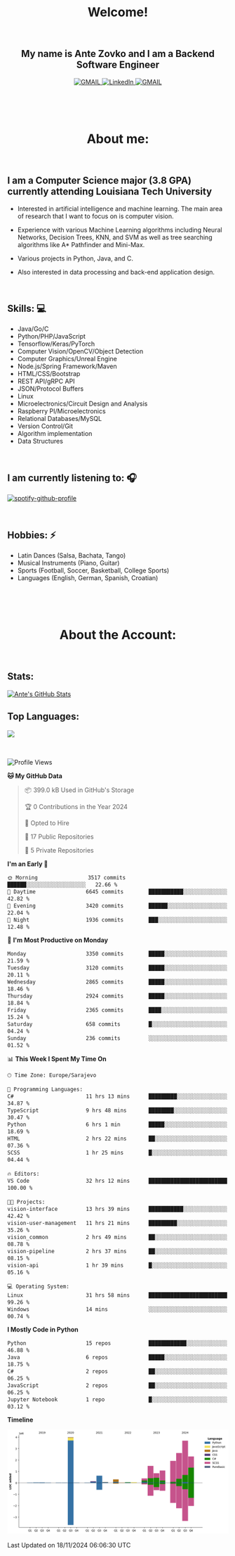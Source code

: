 
<h1 align="center"> Welcome!</h1>
<br>

<h2 align="center">My name is Ante Zovko and I am a Backend Software Engineer</h2> 

<p align= "center">
  <a href="https://mail.google.com/mail/u/0/?view=cm&fs=1&to=antezovko.az@gmail.com&tf=1">
      <img alt="GMAIL" src="https://img.shields.io/badge/Email-Contact-darkred?style=for-the-badge&logo=gmail&labelColor=grey&logoColor=white" />
    </a>
 <a href="https://www.linkedin.com/in/antezovko/">
      <img alt="LinkedIn" src="https://img.shields.io/badge/LinkedIn-Connect-Blue?style=for-the-badge&logo=LinkedIn" />
    </a>
   <a href="https://www.facebook.com/ZovkoAntee/">
      <img alt="GMAIL" src="https://img.shields.io/badge/Facebook-Add%20Friend-darkblue?style=for-the-badge&logo=Facebook&logoColor=white" />
    </a>

  </p>

<br>
<br>
<br>

<h1 align="center">About me:</h1>

<br>

## I am a Computer Science major (3.8 GPA) currently attending Louisiana Tech University
  - Interested in artificial intelligence and machine learning. The main area of research that I want to focus on is computer vision. 

  - Experience with various Machine Learning algorithms including Neural Networks, Decision Trees, KNN, and SVM as well as tree searching algorithms like A* Pathfinder and Mini-Max.

  - Various projects in Python, Java, and C.

   - Also interested in data processing and back-end application design.

<br>

## Skills: 💻
- Java/Go/C
- Python/PHP/JavaScript
- Tensorflow/Keras/PyTorch
- Computer Vision/OpenCV/Object
Detection
- Computer Graphics/Unreal Engine
- Node.js/Spring Framework/Maven 
- HTML/CSS/Bootstrap
- REST API/gRPC API 
- JSON/Protocol Buffers
- Linux 
- Microelectronics/Circuit Design
and Analysis
- Raspberry PI/Microelectronics
- Relational Databases/MySQL 
- Version Control/Git
- Algorithm implementation
- Data Structures


<br>

## I am currently listening to: 🎧
[![spotify-github-profile](https://spotify-github-profile.vercel.app/api/view?uid=u06dtc9h3le4tq61m3x12o9uh&cover_image=true&theme=default&bar_color=53b14f&bar_color_cover=false)](https://github.com/kittinan/spotify-github-profile)

<br>


## Hobbies: ⚡ 
- Latin Dances (Salsa, Bachata, Tango)
- Musical Instruments (Piano, Guitar)
- Sports (Football, Soccer, Basketball, College Sports)
- Languages (English, German, Spanish, Croatian)

<br>
<br>
<br>

<h1 align="center">About the Account:</h1>

<br>

## Stats: 
<a href="https://github.com/AnteZovko23">
  <img align="center" src="https://github-readme-stats.antezovko23.vercel.app/api?username=AnteZovko23&show_icons=true&line_height=27&count_private=true&title_color=ffffff&text_color=c9cacc&icon_color=2bbc8a&bg_color=1d1f21" alt="Ante's GitHub Stats" />
</a>


<br>

## Top Languages:
<img align="center" src="https://github-readme-stats.antezovko23.vercel.app/api/top-langs/?username=AnteZovko23&title_color=ffffff&text_color=c9cacc&icon_color=2bbc8a&bg_color=1d1f21" />






<br>
<br>
<br>


<!--START_SECTION:waka-->
![Profile Views](http://img.shields.io/badge/Profile%20Views-0-blue)

**🐱 My GitHub Data** 

> 📦 399.0 kB Used in GitHub's Storage 
 > 
> 🏆 0 Contributions in the Year 2024
 > 
> 💼 Opted to Hire
 > 
> 📜 17 Public Repositories 
 > 
> 🔑 5 Private Repositories 
 > 
**I'm an Early 🐤** 

```text
🌞 Morning                3517 commits        ██████░░░░░░░░░░░░░░░░░░░   22.66 % 
🌆 Daytime                6645 commits        ███████████░░░░░░░░░░░░░░   42.82 % 
🌃 Evening                3420 commits        ██████░░░░░░░░░░░░░░░░░░░   22.04 % 
🌙 Night                  1936 commits        ███░░░░░░░░░░░░░░░░░░░░░░   12.48 % 
```
📅 **I'm Most Productive on Monday** 

```text
Monday                   3350 commits        █████░░░░░░░░░░░░░░░░░░░░   21.59 % 
Tuesday                  3120 commits        █████░░░░░░░░░░░░░░░░░░░░   20.11 % 
Wednesday                2865 commits        █████░░░░░░░░░░░░░░░░░░░░   18.46 % 
Thursday                 2924 commits        █████░░░░░░░░░░░░░░░░░░░░   18.84 % 
Friday                   2365 commits        ████░░░░░░░░░░░░░░░░░░░░░   15.24 % 
Saturday                 658 commits         █░░░░░░░░░░░░░░░░░░░░░░░░   04.24 % 
Sunday                   236 commits         ░░░░░░░░░░░░░░░░░░░░░░░░░   01.52 % 
```


📊 **This Week I Spent My Time On** 

```text
🕑︎ Time Zone: Europe/Sarajevo

💬 Programming Languages: 
C#                       11 hrs 13 mins      █████████░░░░░░░░░░░░░░░░   34.87 % 
TypeScript               9 hrs 48 mins       ████████░░░░░░░░░░░░░░░░░   30.47 % 
Python                   6 hrs 1 min         █████░░░░░░░░░░░░░░░░░░░░   18.69 % 
HTML                     2 hrs 22 mins       ██░░░░░░░░░░░░░░░░░░░░░░░   07.36 % 
SCSS                     1 hr 25 mins        █░░░░░░░░░░░░░░░░░░░░░░░░   04.44 % 

🔥 Editors: 
VS Code                  32 hrs 12 mins      █████████████████████████   100.00 % 

🐱‍💻 Projects: 
vision-interface         13 hrs 39 mins      ███████████░░░░░░░░░░░░░░   42.42 % 
vision-user-management   11 hrs 21 mins      █████████░░░░░░░░░░░░░░░░   35.26 % 
vision_common            2 hrs 49 mins       ██░░░░░░░░░░░░░░░░░░░░░░░   08.78 % 
vision-pipeline          2 hrs 37 mins       ██░░░░░░░░░░░░░░░░░░░░░░░   08.15 % 
vision-api               1 hr 39 mins        █░░░░░░░░░░░░░░░░░░░░░░░░   05.16 % 

💻 Operating System: 
Linux                    31 hrs 58 mins      █████████████████████████   99.26 % 
Windows                  14 mins             ░░░░░░░░░░░░░░░░░░░░░░░░░   00.74 % 
```

**I Mostly Code in Python** 

```text
Python                   15 repos            ████████████░░░░░░░░░░░░░   46.88 % 
Java                     6 repos             █████░░░░░░░░░░░░░░░░░░░░   18.75 % 
C#                       2 repos             ██░░░░░░░░░░░░░░░░░░░░░░░   06.25 % 
JavaScript               2 repos             ██░░░░░░░░░░░░░░░░░░░░░░░   06.25 % 
Jupyter Notebook         1 repo              █░░░░░░░░░░░░░░░░░░░░░░░░   03.12 % 
```



**Timeline**

![Lines of Code chart](https://raw.githubusercontent.com/AnteZovko23/AnteZovko23/master/assets/bar_graph.png)


 Last Updated on 18/11/2024 06:06:30 UTC
<!--END_SECTION:waka-->


